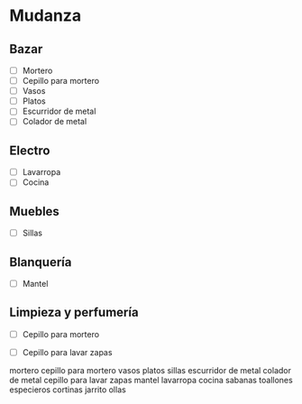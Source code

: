
# Mudanza
## Bazar
- [ ] Mortero
- [ ] Cepillo para mortero
- [ ] Vasos
- [ ] Platos
- [ ] Escurridor de metal
- [ ] Colador de metal
## Electro
- [ ] Lavarropa
- [ ] Cocina
## Muebles
- [ ] Sillas
## Blanquería
- [ ] Mantel
## Limpieza y perfumería
- [ ] Cepillo para mortero
- [ ] Cepillo para lavar zapas


mortero
cepillo para mortero
vasos
platos
sillas
escurridor de metal
colador de metal
cepillo para lavar zapas
mantel
lavarropa
cocina
sabanas
toallones
especieros
cortinas
jarrito
ollas

